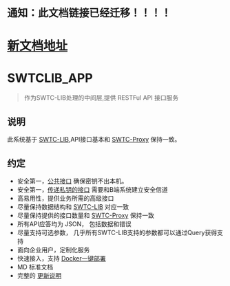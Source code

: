 # `通知：此文档链接已经迁移！！！！` 

# [新文档地址](https://swtclib-app.jingtumzs.com/)

# SWTCLIB_APP

> 作为SWTC-LIB处理的中间层,提供 RESTFul API 接口服务


## 说明
此系统基于 [SWTC-LIB](https://swtcdoc.netlify.com/docs/swtclib/),API接口基本和 [SWTC-Proxy](https://swtcdoc.netlify.com/docs/swtcproxy/) 保持一致。

## 约定

* 安全第一，[公共接口](../security/security.md#可在公网使用的安全接口列表) 确保密钥不出本机。
* 安全第一，[传递私钥的接口](../security/security.md#需b端系统建立安全信道通讯使用的接口列表) 需要和B端系统建立安全信道
* 高易用性，提供业务所需的高级接口
* 尽量保持数据结构和 [SWTC-LIB](https://swtcdoc.netlify.com/docs/swtclib/) 对应一致
* 尽量保持提供的接口数量和 [SWTC-Proxy](https://swtcdoc.netlify.com/docs/swtcproxy/) 保持一致
* 所有API应答均为 JSON， 包括数据和错误
* 尽量支持可选参数， 几乎所有SWTC-LIB支持的参数都可以通过Query获得支持
* 面向企业用户，定制化服务
* 快速接入，支持 [Docker一键部署](../release/release.md)
* MD 标准文档
* 完整的 [更新说明](../update/update.md)